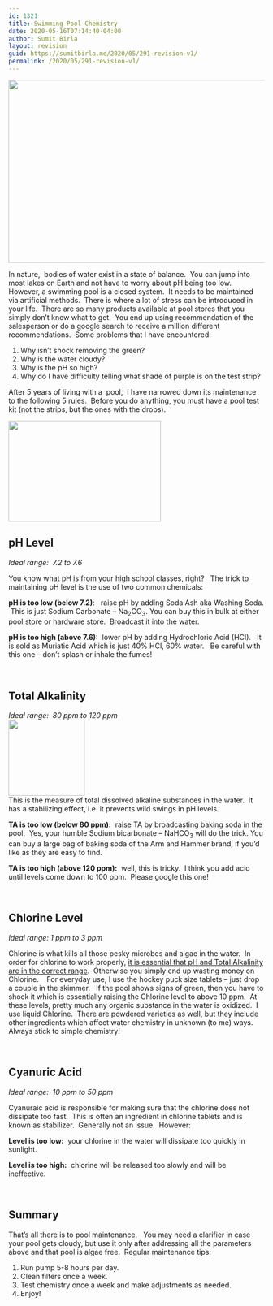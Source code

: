 ```yaml
---
id: 1321
title: Swimming Pool Chemistry
date: 2020-05-16T07:14:40-04:00
author: Sumit Birla
layout: revision
guid: https://sumitbirla.me/2020/05/291-revision-v1/
permalink: /2020/05/291-revision-v1/
---
```

<a href="http://sumit.tampahost.net/2012/01/swimming-pool-chemistry/pool/" rel="attachment wp-att-293"><img class="alignleft size-full wp-image-293" title="Swimming Pool" src="http://sumit.tampahost.net/wp-content/uploads/2012/01/pool.jpg" alt="" width="696" height="360" srcset="https://sumitbirla.me/wp-content/uploads/2012/01/pool.jpg 696w, https://sumitbirla.me/wp-content/uploads/2012/01/pool-300x155.jpg 300w" sizes="(max-width: 696px) 100vw, 696px" /></a>

In nature, &nbsp;bodies of water exist in a state of balance. &nbsp;You can jump into most lakes on Earth and not have to worry about pH being too low. &nbsp; However, a swimming pool is a closed system. &nbsp;It needs to be maintained via artificial methods. &nbsp;There is where a lot of stress can be introduced in your life. &nbsp;There are so many products available at pool stores that you simply don&#8217;t know what to get. &nbsp;You end up using recommendation of the salesperson or do a google search to receive a million different recommendations. &nbsp;Some problems that I have encountered:

<!--more-->

  1. Why isn&#8217;t shock removing the green?
  2. Why is the water cloudy?
  3. Why is the pH so high?
  4. Why do I have difficulty telling what shade of purple is on the test strip?

After 5 years of living with a &nbsp;pool, &nbsp;I have narrowed down its maintenance to the following 5 rules. &nbsp;Before you do anything, you must have a pool test kit (not the strips, but the ones with the drops).

<img class="size-medium wp-image-301 aligncenter" title="Swimming Pool Test Kit" src="http://sumit.tampahost.net/wp-content/uploads/2012/01/swimming-pool-test-kit-300x199.jpg" alt="" width="300" height="199" srcset="https://sumitbirla.me/wp-content/uploads/2012/01/swimming-pool-test-kit-300x199.jpg 300w, https://sumitbirla.me/wp-content/uploads/2012/01/swimming-pool-test-kit.jpg 450w" sizes="(max-width: 300px) 100vw, 300px" /> 

## pH Level

_Ideal range: &nbsp;7.2 to 7.6_

You know what pH is from your high school classes, right? &nbsp; The trick to maintaining pH level is the use of two common chemicals:

**pH is too low (below 7.2)**: &nbsp; raise pH by adding Soda Ash aka Washing Soda. &nbsp;This is just Sodium Carbonate &#8211;&nbsp;Na<sub>2</sub>CO<sub>3</sub>. You can buy this in bulk at either pool store or hardware store. &nbsp;Broadcast it into the water.

**pH is too high (above 7.6):** &nbsp;lower pH by adding Hydrochloric Acid (HCl). &nbsp; It is sold as Muriatic Acid which is just 40% HCl, 60% water. &nbsp; Be careful with this one &#8211; don&#8217;t splash or inhale the fumes!

&nbsp;

## Total Alkalinity

_Ideal range: &nbsp;80 ppm to 120 ppm_  
[<img class="alignright size-thumbnail wp-image-300" title="Arm and Hammer - Baking Soda" src="http://sumit.tampahost.net/wp-content/uploads/2012/01/Arm-and-Hammer-Bakign-Soda-150x150.jpg" alt="" width="150" height="150" srcset="https://sumitbirla.me/wp-content/uploads/2012/01/Arm-and-Hammer-Bakign-Soda-150x150.jpg 150w, https://sumitbirla.me/wp-content/uploads/2012/01/Arm-and-Hammer-Bakign-Soda.jpg 300w" sizes="(max-width: 150px) 100vw, 150px" />](http://sumit.tampahost.net/?attachment_id=300)  
This is the measure of total dissolved alkaline substances in the water. &nbsp;It has a stabilizing effect, i.e. it prevents wild swings in pH levels.

**TA is too low (below 80 ppm):** &nbsp;raise TA by broadcasting baking soda in the pool. &nbsp;Yes, your humble Sodium bicarbonate &#8211;&nbsp;NaHCO<sub>3</sub> will do the trick. You can buy a large bag of baking soda of the Arm and Hammer brand, if you&#8217;d like as they are easy to find.

**TA is too high (above 120 ppm):** &nbsp;well, this is tricky. &nbsp;I think you add acid until levels come down to 100 ppm. &nbsp;Please google this one!

&nbsp;

## Chlorine Level

_Ideal range: 1 ppm to 3 ppm_

Chlorine is what kills all those pesky microbes and algae in the water. &nbsp;In order for chlorine to work properly, <span style="text-decoration: underline;">it is essential that pH and Total Alkalinity are in the correct range</span>. &nbsp;Otherwise you simply end up wasting money on Chlorine. &nbsp; &nbsp;For everyday use, I use the hockey puck size tablets &#8211; just drop a couple in the skimmer. &nbsp; If the pool shows signs of green, then you have to shock it which is essentially raising the Chlorine level to above 10 ppm. &nbsp;At these levels, pretty much any organic substance in the water is oxidized. &nbsp;I use liquid Chlorine. &nbsp;There are powdered varieties as well, but they include other ingredients which affect water chemistry in unknown (to me) ways. &nbsp; Always stick to simple chemistry!

&nbsp;

## Cyanuric Acid

_Ideal range: &nbsp;10 ppm to 50 ppm_

Cyanuraic acid is responsible for making sure that the chlorine does not dissipate too fast. &nbsp;This is often an ingredient in chlorine tablets and is known as stabilizer. &nbsp;Generally not an issue. &nbsp;However:

**Level is too low:** &nbsp;your chlorine in the water will dissipate too quickly in sunlight.

**Level is too high:** &nbsp;chlorine will be released too slowly and will be ineffective.

&nbsp;

## Summary

That&#8217;s all there is to pool maintenance. &nbsp; You may need a clarifier in case your pool gets cloudy, but use it only after addressing all the parameters above and that pool is algae free. &nbsp;Regular maintenance tips:

  1. Run pump 5-8 hours per day.
  2. Clean filters once a week.
  3. Test chemistry once a week and make adjustments as needed.
  4. Enjoy!